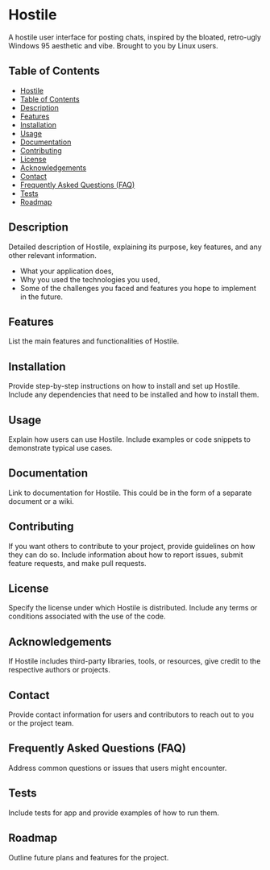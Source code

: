 # Hostile

A hostile user interface for posting chats, inspired by the bloated, retro-ugly Windows 95 aesthetic and vibe. 
Brought to you by Linux users.

## Table of Contents

- [Hostile](#hostile)
- [Table of Contents](#table-of-contents)
- [Description](#description)
- [Features](#features)
- [Installation](#installation)
- [Usage](#usage)
- [Documentation](#documentation)
- [Contributing](#contributing)
- [License](#license)
- [Acknowledgements](#acknowledgements)
- [Contact](#contact)
- [Frequently Asked Questions (FAQ)](#frequently-asked-questions-faq)
- [Tests](#tests)
- [Roadmap](#roadmap)

## Description

Detailed description of Hostile, explaining its purpose, key features, and any other relevant information.
- What your application does,
- Why you used the technologies you used,
- Some of the challenges you faced and features you hope to implement in the future.

## Features

List the main features and functionalities of Hostile.

## Installation

Provide step-by-step instructions on how to install and set up Hostile. Include any dependencies that need to be 
installed and how to install them.

## Usage

Explain how users can use Hostile. Include examples or code snippets to demonstrate typical use cases.

## Documentation

Link to documentation for Hostile. This could be in the form of a separate document or a wiki.

## Contributing

If you want others to contribute to your project, provide guidelines on how they can do so. Include information about 
how to report issues, submit feature requests, and make pull requests.

## License

Specify the license under which Hostile is distributed. Include any terms or conditions associated with the use of the 
code.

## Acknowledgements

If Hostile includes third-party libraries, tools, or resources, give credit to the respective authors or projects.

## Contact

Provide contact information for users and contributors to reach out to you or the project team.

## Frequently Asked Questions (FAQ)

Address common questions or issues that users might encounter.

## Tests
Include tests for app and provide examples of how to run them.

## Roadmap

Outline future plans and features for the project.